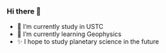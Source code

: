 ### Hi there 👋

- 🔭 I’m currently study in USTC
- 🌱 I’m currently learning Geophysics
- ✨ I hope to study planetary science in the future
